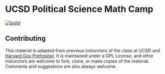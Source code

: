 # UCSD Political Science Math Camp
[![build](https://github.com/UCSDPoliSci/MathCamp/actions/workflows/deploy_bookdown.yml/badge.svg)](https://github.com/UCSDPoliSci/MathCamp/actions/workflows/deploy_bookdown.yml)



## Contributing

This material is adapted from previous insturctors of the class at UCSD and [Harvard Gov Prefresher](https://github.com/IQSS/prefresher). 
It is maintained under a GPL License, and other insturctors are welcome to fork, clone, or make copies of the material. 
Comments and suggestions are also always welcome. 

